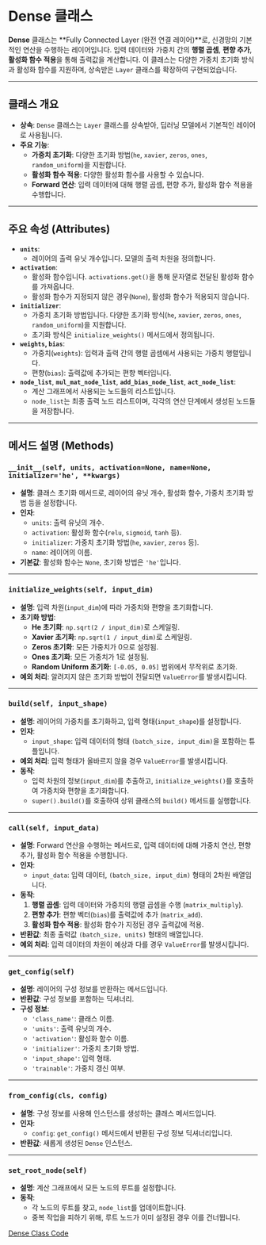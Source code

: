 # Dense 클래스

**Dense** 클래스는 **Fully Connected Layer (완전 연결 레이어)**로, 신경망의 기본적인 연산을 수행하는 레이어입니다. 입력 데이터와 가중치 간의 **행렬 곱셈**, **편향 추가**, **활성화 함수 적용**을 통해 출력값을 계산합니다. 이 클래스는 다양한 가중치 초기화 방식과 활성화 함수를 지원하며, 상속받은 `Layer` 클래스를 확장하여 구현되었습니다.

---

## **클래스 개요**

- **상속**: `Dense` 클래스는 `Layer` 클래스를 상속받아, 딥러닝 모델에서 기본적인 레이어로 사용됩니다.
- **주요 기능**:
    - **가중치 초기화**: 다양한 초기화 방법(`he`, `xavier`, `zeros`, `ones`, `random_uniform`)을 지원합니다.
    - **활성화 함수 적용**: 다양한 활성화 함수를 사용할 수 있습니다.
    - **Forward 연산**: 입력 데이터에 대해 행렬 곱셈, 편향 추가, 활성화 함수 적용을 수행합니다.

---

## **주요 속성 (Attributes)**

- **`units`**:
    - 레이어의 출력 유닛 개수입니다. 모델의 출력 차원을 정의합니다.
- **`activation`**:
    - 활성화 함수입니다. `activations.get()`을 통해 문자열로 전달된 활성화 함수를 가져옵니다.
    - 활성화 함수가 지정되지 않은 경우(`None`), 활성화 함수가 적용되지 않습니다.
- **`initializer`**:
    - 가중치 초기화 방법입니다. 다양한 초기화 방식(`he`, `xavier`, `zeros`, `ones`, `random_uniform`)을 지원합니다.
    - 초기화 방식은 `initialize_weights()` 메서드에서 정의됩니다.
- **`weights`, `bias`**:
    - 가중치(`weights`): 입력과 출력 간의 행렬 곱셈에서 사용되는 가중치 행렬입니다.
    - 편향(`bias`): 출력값에 추가되는 편향 벡터입니다.
- **`node_list`**, **`mul_mat_node_list`**, **`add_bias_node_list`**, **`act_node_list`**:
    - 계산 그래프에서 사용되는 노드들의 리스트입니다.
    - `node_list`는 최종 출력 노드 리스트이며, 각각의 연산 단계에서 생성된 노드들을 저장합니다.

---

## **메서드 설명 (Methods)**

### **`__init__(self, units, activation=None, name=None, initializer='he', **kwargs)`**

- **설명**: 클래스 초기화 메서드로, 레이어의 유닛 개수, 활성화 함수, 가중치 초기화 방법 등을 설정합니다.
- **인자**:
    - `units`: 출력 유닛의 개수.
    - `activation`: 활성화 함수(`relu`, `sigmoid`, `tanh` 등).
    - `initializer`: 가중치 초기화 방법(`he`, `xavier`, `zeros` 등).
    - `name`: 레이어의 이름.
- **기본값**: 활성화 함수는 `None`, 초기화 방법은 `'he'`입니다.

---

### **`initialize_weights(self, input_dim)`**

- **설명**: 입력 차원(`input_dim`)에 따라 가중치와 편향을 초기화합니다.
- **초기화 방법**:
    - **He 초기화**: `np.sqrt(2 / input_dim)`로 스케일링.
    - **Xavier 초기화**: `np.sqrt(1 / input_dim)`로 스케일링.
    - **Zeros 초기화**: 모든 가중치가 0으로 설정됨.
    - **Ones 초기화**: 모든 가중치가 1로 설정됨.
    - **Random Uniform 초기화**: `[-0.05, 0.05]` 범위에서 무작위로 초기화.
- **예외 처리**: 알려지지 않은 초기화 방법이 전달되면 `ValueError`를 발생시킵니다.

---

### **`build(self, input_shape)`**

- **설명**: 레이어의 가중치를 초기화하고, 입력 형태(`input_shape`)를 설정합니다.
- **인자**:
    - `input_shape`: 입력 데이터의 형태 `(batch_size, input_dim)`을 포함하는 튜플입니다.
- **예외 처리**: 입력 형태가 올바르지 않을 경우 `ValueError`를 발생시킵니다.
- **동작**:
    - 입력 차원의 정보(`input_dim`)를 추출하고, `initialize_weights()`를 호출하여 가중치와 편향을 초기화합니다.
    - `super().build()`를 호출하여 상위 클래스의 `build()` 메서드를 실행합니다.

---

### **`call(self, input_data)`**

- **설명**: Forward 연산을 수행하는 메서드로, 입력 데이터에 대해 가중치 연산, 편향 추가, 활성화 함수 적용을 수행합니다.
- **인자**:
    - `input_data`: 입력 데이터, `(batch_size, input_dim)` 형태의 2차원 배열입니다.
- **동작**:
    1. **행렬 곱셈**: 입력 데이터와 가중치의 행렬 곱셈을 수행 (`matrix_multiply`).
    2. **편향 추가**: 편향 벡터(`bias`)를 출력값에 추가 (`matrix_add`).
    3. **활성화 함수 적용**: 활성화 함수가 지정된 경우 출력값에 적용.
- **반환값**: 최종 출력값 `(batch_size, units)` 형태의 배열입니다.
- **예외 처리**: 입력 데이터의 차원이 예상과 다를 경우 `ValueError`를 발생시킵니다.

---

### **`get_config(self)`**

- **설명**: 레이어의 구성 정보를 반환하는 메서드입니다.
- **반환값**: 구성 정보를 포함하는 딕셔너리.
- **구성 정보**:
    - `'class_name'`: 클래스 이름.
    - `'units'`: 출력 유닛의 개수.
    - `'activation'`: 활성화 함수 이름.
    - `'initializer'`: 가중치 초기화 방법.
    - `'input_shape'`: 입력 형태.
    - `'trainable'`: 가중치 갱신 여부.

---

### **`from_config(cls, config)`**

- **설명**: 구성 정보를 사용해 인스턴스를 생성하는 클래스 메서드입니다.
- **인자**:
    - `config`: `get_config()` 메서드에서 반환된 구성 정보 딕셔너리입니다.
- **반환값**: 새롭게 생성된 `Dense` 인스턴스.

---

### **`set_root_node(self)`**

- **설명**: 계산 그래프에서 모든 노드의 루트를 설정합니다.
- **동작**:
    - 각 노드의 루트를 찾고, `node_list`를 업데이트합니다.
    - 중복 작업을 피하기 위해, 루트 노드가 이미 설정된 경우 이를 건너뜁니다.

[Dense Class Code](Dense%20Class%20Code%2013ce8eae962980779888da7f6945e4f2.md)